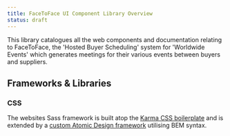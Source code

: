 ```yaml
---
title: FaceToFace UI Component Library Overview
status: draft
---
```

This library catalogues all the web components and documentation relating to FaceToFace, the 'Hosted Buyer Scheduling' system for 'Worldwide Events' which generates meetings for their various events between buyers and suppliers.

## Frameworks & Libraries
### CSS
The websites Sass framework is built atop the [Karma CSS boilerplate](http://karmacss.com) and is extended by a [custom Atomic Design framework](https://github.com/AccentDesign/Atomic-CSS-Karma-Bolt-On) utilising BEM syntax.
